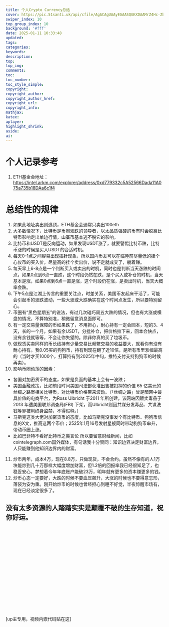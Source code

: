 ```yaml
---
title: 个人Crypto Currency总结
cover: https://pic.51santi.uk/api/cfile/AgACAgUAAyEGAASQGKXDAAMrZ4Hc-ZbND-XQgdyP6zl1TfMvPlAAApHBMRuoCxFU7vyXR2DdE5EBAAMCAAN5AAM2BA
swiper_index: 10
top_group_index: 10
background: '#fff'
date: 2025-01-11 10:33:48
updated:
tags:
categories:
keywords:
description:
top:
top_img:
comments:
toc:
toc_number:
toc_style_simple:
copyright:
copyright_author:
copyright_author_href:
copyright_url:
copyright_info:
mathjax:
katex:
aplayer:
highlight_shrink:
aside:
ai:
---
```

# 个人记录参考
1. ETH基金会地址：https://intel.arkm.com/explorer/address/0xd779332c5A52566Dada11A075a735b18DAa6c1f4

# 总结性的规律
1. 如果此地址卖出则逃顶，ETH基金会通常只卖出100eth
2. 大多数情况下，比特币是币圈涨跌的领导者，以太品质强硬的币有时会脱离比特币影响走出单边行情，山寨币基本逃不脱它的影响。
3. 比特币和USDT是反向运动，如果发现USDT涨了，就要警惕比特币跌，比特币涨的时候是买入USDT的合适时机。
4. 每天0-1点之间容易出现插针现象，所以国内币友可以在临睡前尽量低的挂个心仪币的买入价，尽量高的挂个卖出价，说不定就成交了，躺着赚。
5. 每天早上6-8点是一个判断买入或卖出的时机，同时也是判断当天涨跌的时间点，如果0点到6点一直跌，这个时段仍然在跌，是个买入或补仓的时机，当天基本是涨，如果0点到6点一直是涨，这个时段仍在涨，是卖出时机，当天大概率会跌。
6. 下午5点是江湖上传言的重要关注点，时差关系，美国币友起床干活了，可能会引起币的涨跌波动，一些大涨或大跌确实在这个时间点发生，所以要特别留心。
7. 币圈有“黑色星期五”的说法，有过几次碰巧周五大跌的情况，但也有大涨或横盘的情况，不算特别准，稍微留意消息面即可。
8. 有一定交易量保障的币如果跌了，不用担心，耐心持有一定会回本，短的3、4天，长的一个月，如果有余USDT，分批补仓，把价格拉下来，回本会快点，没有余钱就等等，不会让你失望的。除非你真的买了垃圾币。
9. 做现货买卖同样的币长线持有少量交易比频繁交易的收益要大，就看你有没有耐心持有。我0.05买的狗狗币，持有到现在翻了近10倍，是所有币里涨幅最高的（当时才买1000个，打算持有到2025年中旬，推特支付支持狗狗币的时候再卖）。
10. 影响币圈动荡的因素：
 - 各国对加密货币的态度，如果是负面的基本上会有一波跌；
 - 美国金融政策，比如前段时间美国司法部获准出售被扣押的价值 65 亿美元的丝绸之路案相关比特币，对比特币价格带来波动。（「丝绸之路」曾是暗网中最具价值的电商平台，为Ross Ulbricht 于2011 年所创建，该网站因贩卖毒品于2013 年遭美国联邦调查局(FBI) 下架，而Ulbricht则因共谋分发毒品、共谋洗钱等罪被判终身监禁，不得假释。）
 - 马斯克这类大佬对加密货币的态度，比如马斯克没事发个有比特币、狗狗币信息的X文，推高这两个币价；2525年1月16号发射星舰同时带动狗狗币串升，带动币圈上涨。
 - 比如巴菲特不看好比特币之类言论
    所以要留意财经新闻，比如cointelegraph.com国外媒体，有句话我十分赞同：知识边界决定财富边界，人只能赚到他知识边界内的财富。
11. 炒币两年，成本4万，现在8.8万，只做现货，不会合约。虽然不像有的人1万块能炒到几十万那样大幅度增加财富，但1.2倍的回报率我已经很知足了，也稳妥安心，梦想着今年年底账户能破23万，明年就有更多的资本赚更多的钱。
12. 炒币心态一定要好，大跌的时候不要血压飙升，大涨的时候也不要得意忘形，落袋为安为重。刚开始炒币的时候也曾经担心到睡不好觉，半夜惊醒市场有，现在已经淡定很多了。
## 没有太多资源的人踏踏实实是颠覆不破的生存知道，祝你好运。
<div class="video-container">
[up主专用，视频内嵌代码贴在这]
</div>

<style>
.video-container {
    position: relative;
    width: 100%;
    padding-top: 56.25%; /* 16:9 aspect ratio (height/width = 9/16 * 100%) */
}

.video-container iframe {
    position: absolute;
    top: 0;
    left: 0;
    width: 100%;
    height: 100%;
}
</style>

